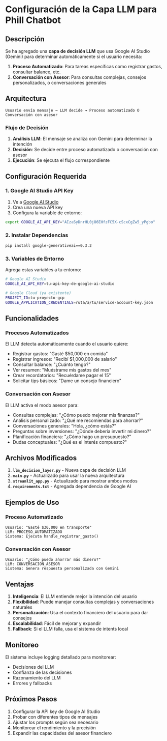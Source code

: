 # Configuración de la Capa LLM para Phill Chatbot

## Descripción

Se ha agregado una **capa de decisión LLM** que usa Google AI Studio (Gemini) para determinar automáticamente si el usuario necesita:

1. **Proceso Automatizado**: Para tareas específicas como registrar gastos, consultar balance, etc.
2. **Conversación con Asesor**: Para consultas complejas, consejos personalizados, o conversaciones generales

## Arquitectura

```
Usuario envía mensaje → LLM decide → Proceso automatizado O Conversación con asesor
```

### Flujo de Decisión

1. **Análisis LLM**: El mensaje se analiza con Gemini para determinar la intención
2. **Decisión**: Se decide entre proceso automatizado o conversación con asesor
3. **Ejecución**: Se ejecuta el flujo correspondiente

## Configuración Requerida

### 1. Google AI Studio API Key

1. Ve a [Google AI Studio](https://makersuite.google.com/app/apikey)
2. Crea una nueva API key
3. Configura la variable de entorno:

```bash
export GOOGLE_AI_API_KEY="AIzaSyDnrHL0j86EHfzFC5X-cScxCgZw5_yPgbo"
```

### 2. Instalar Dependencias

```bash
pip install google-generativeai==0.3.2
```

### 3. Variables de Entorno

Agrega estas variables a tu entorno:

```bash
# Google AI Studio
GOOGLE_AI_API_KEY=tu-api-key-de-google-ai-studio

# Google Cloud (ya existente)
PROJECT_ID=tu-proyecto-gcp
GOOGLE_APPLICATION_CREDENTIALS=ruta/a/tu/service-account-key.json
```

## Funcionalidades

### Procesos Automatizados

El LLM detecta automáticamente cuando el usuario quiere:
- Registrar gastos: "Gasté $50,000 en comida"
- Registrar ingresos: "Recibí $1,000,000 de salario"
- Consultar balance: "¿Cuánto tengo?"
- Ver resumen: "Muéstrame mis gastos del mes"
- Crear recordatorios: "Recuérdame pagar el 15"
- Solicitar tips básicos: "Dame un consejo financiero"

### Conversación con Asesor

El LLM activa el modo asesor para:
- Consultas complejas: "¿Cómo puedo mejorar mis finanzas?"
- Análisis personalizado: "¿Qué me recomiendas para ahorrar?"
- Conversaciones generales: "Hola, ¿cómo estás?"
- Preguntas sobre inversiones: "¿Dónde debería invertir mi dinero?"
- Planificación financiera: "¿Cómo hago un presupuesto?"
- Dudas conceptuales: "¿Qué es el interés compuesto?"

## Archivos Modificados

1. **`llm_decision_layer.py`** - Nueva capa de decisión LLM
2. **`main.py`** - Actualizado para usar la nueva arquitectura
3. **`streamlit_app.py`** - Actualizado para mostrar ambos modos
4. **`requirements.txt`** - Agregada dependencia de Google AI

## Ejemplos de Uso

### Proceso Automatizado
```
Usuario: "Gasté $30,000 en transporte"
LLM: PROCESO_AUTOMATIZADO
Sistema: Ejecuta handle_registrar_gasto()
```

### Conversación con Asesor
```
Usuario: "¿Cómo puedo ahorrar más dinero?"
LLM: CONVERSACION_ASESOR
Sistema: Genera respuesta personalizada con Gemini
```

## Ventajas

1. **Inteligencia**: El LLM entiende mejor la intención del usuario
2. **Flexibilidad**: Puede manejar consultas complejas y conversaciones naturales
3. **Personalización**: Usa el contexto financiero del usuario para dar consejos
4. **Escalabilidad**: Fácil de mejorar y expandir
5. **Fallback**: Si el LLM falla, usa el sistema de intents local

## Monitoreo

El sistema incluye logging detallado para monitorear:
- Decisiones del LLM
- Confianza de las decisiones
- Razonamiento del LLM
- Errores y fallbacks

## Próximos Pasos

1. Configurar la API key de Google AI Studio
2. Probar con diferentes tipos de mensajes
3. Ajustar los prompts según sea necesario
4. Monitorear el rendimiento y la precisión
5. Expandir las capacidades del asesor financiero
